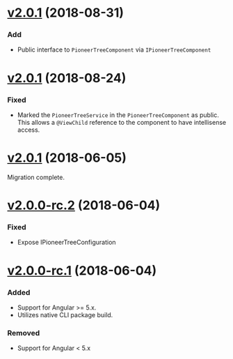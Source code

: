 <a name="2.1.0"></a>
# [v2.0.1](https://github.com/PioneerCode/pioneer-charts/releases/tag/2.0.3) (2018-08-31)

### Add

* Public interface to `PioneerTreeComponent` via `IPioneerTreeComponent`


<a name="2.0.2"></a>
# [v2.0.1](https://github.com/PioneerCode/pioneer-charts/releases/tag/2.0.2) (2018-08-24)

### Fixed

* Marked the `PioneerTreeService` in the `PioneerTreeComponent` as public.
This allows a `@ViewChild` reference to the component to have intellisense access.

<a name="2.0.1"></a>
# [v2.0.1](https://github.com/PioneerCode/pioneer-charts/releases/tag/2.0.1) (2018-06-05)

Migration complete. 

<a name="2.0.0-rc.2"></a>
# [v2.0.0-rc.2](https://github.com/PioneerCode/pioneer-charts/releases/tag/2.0.0-rc.2) (2018-06-04)

### Fixed

- Expose IPioneerTreeConfiguration 

<a name="2.0.0-rc.1"></a>
# [v2.0.0-rc.1](https://github.com/PioneerCode/pioneer-charts/releases/tag/2.0.0-rc.1) (2018-06-04)

### Added

- Support for Angular >= 5.x.
- Utilizes native CLI package build.

### Removed  

- Support for Angular < 5.x
